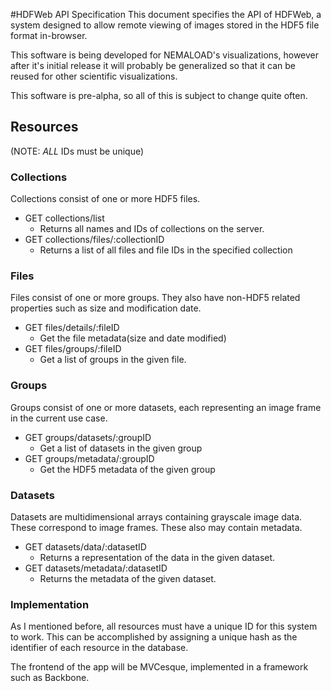 #HDFWeb API Specification
This document specifies the API of HDFWeb, a system designed to allow remote viewing of images stored in the HDF5 file format in-browser. 

This software is being developed for NEMALOAD's visualizations, however after it's initial release it will probably be generalized so that it can be reused for other scientific visualizations.

This software is pre-alpha, so all of this is subject to change quite often.
## Resources
(NOTE: *ALL* IDs must be unique)

### Collections
Collections consist of one or more HDF5 files.
* GET collections/list
  * Returns all names and IDs of collections on the server.
* GET collections/files/:collectionID
	* Returns a list of all files and file IDs in the specified collection

### Files

Files consist of one or more groups. They also have non-HDF5 related properties such as size and modification date.
* GET files/details/:fileID
	* Get the file metadata(size and date modified)
* GET files/groups/:fileID
	* Get a list of groups in the given file.

### Groups

Groups consist of one or more datasets, each representing an image frame in the current use case.
* GET groups/datasets/:groupID
	* Get a list of datasets in the given group
* GET groups/metadata/:groupID
	* Get the HDF5 metadata of the given group

### Datasets

Datasets are multidimensional arrays containing grayscale image data. These correspond to image frames. These also may contain metadata.
* GET datasets/data/:datasetID
	* Returns a representation of the data in the given dataset.
* GET datasets/metadata/:datasetID
	* Returns the metadata of the given dataset.

### Implementation
As I mentioned before, all resources must have a unique ID for this system to work. This can be accomplished by assigning a unique hash as the identifier of each resource in the database.

The frontend of the app will be MVCesque, implemented in a framework such as Backbone.

